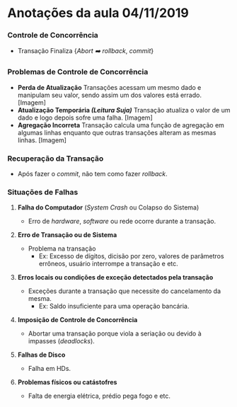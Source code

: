 # Anotações da aula 04/11/2019

### Controle de Concorrência
- Transação Finaliza {*Abort :arrow_right: rollback*, *commit*}

### Problemas de Controle de Concorrência
* **Perda de Atualização**
	Transações acessam um mesmo dado e manipulam seu valor, sendo assim um dos valores está errado.
	[Imagem]
* **Atualização Temporária _(Leitura Suja)_**
	Transação atualiza o valor de um dado e logo depois sofre uma falha.
	[Imagem]
* **Agregação Incorreta**
	Transação calcula uma função de agregação em algumas linhas enquanto que outras transações alteram as mesmas linhas.
	[Imagem]

### Recuperação da Transação
* Após fazer o _commit_, não tem como fazer _rollback_.

### Situações de Falhas
1. **Falha do Computador** (_System Crash_ ou Colapso do Sistema)
	* Erro de _hardware_, _software_ ou rede ocorre durante a transação.

2. **Erro de Transação ou de Sistema**
	* Problema na transação
		* Ex: Excesso de dígitos, dicisão por zero, valores de parâmetros errôneos, usuário interrompe a transação e etc.

3. **Erros locais ou condições de exceção detectados pela transação**
	* Exceções durante a transação que necessite do cancelamento da mesma.
		* Ex: Saldo insuficiente para uma operação bancária.

4. **Imposição de Controle de Concorrência**
	* Abortar uma transação porque viola a seriação ou devido à impasses (_deadlocks_).

5. **Falhas de Disco**
	* Falha em HDs.

6. **Problemas físicos ou catástofres**
	* Falta de energia elétrica, prédio pega fogo e etc.